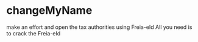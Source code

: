 # changeMyName
make an effort and open the tax authorities using Freia-eId
All you need is to crack the Freia-eId
